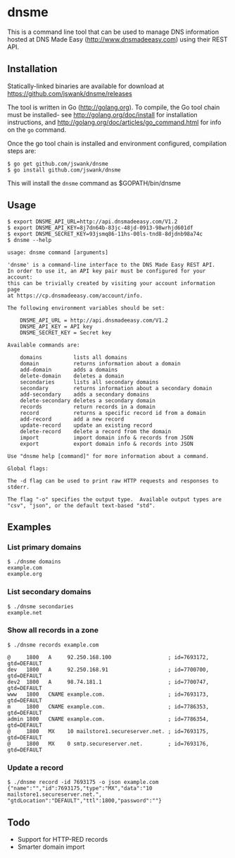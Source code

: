 # dnsme

This is a command line tool that can be used to manage DNS information
hosted at DNS Made Easy (http://www.dnsmadeeasy.com) using their REST
API.

## Installation

Statically-linked binaries are available for download at
https://github.com/jswank/dnsme/releases

The tool is written in Go (http://golang.org). To
compile, the Go tool chain must be installed- see
http://golang.org/doc/install for installation instructions, and
http://golang.org/doc/articles/go_command.html for info on the `go`
command.

Once the go tool chain is installed and environment configured,
compilation steps are:

	$ go get github.com/jswank/dnsme
	$ go install github.com/jswank/dnsme

This will install the `dnsme` command as $GOPATH/bin/dnsme

## Usage

	$ export DNSME_API_URL=http://api.dnsmadeeasy.com/V1.2
	$ export DNSME_API_KEY=8j7dn64b-83jc-48jd-0913-98wrhjd601df
	$ export DNSME_SECRET_KEY=93jsmq86-11hs-00ls-tnd8-8djdnb98a74c
	$ dnsme --help

	usage: dnsme command [arguments]

	'dnsme' is a command-line interface to the DNS Made Easy REST API.
	In order to use it, an API key pair must be configured for your account:
	this can be trivially created by visiting your account information page
	at https://cp.dnsmadeeasy.com/account/info.

	The following environment variables should be set:

		DNSME_API_URL = http://api.dnsmadeeasy.com/V1.2
		DNSME_API_KEY = API key
		DNSME_SECRET_KEY = Secret key

	Available commands are:

		domains          lists all domains
		domain           returns information about a domain
		add-domain       adds a domains
		delete-domain    deletes a domain
		secondaries      lists all secondary domains
		secondary        returns information about a secondary domain
		add-secondary    adds a secondary domains
		delete-secondary deletes a secondary domain
		records          return records in a domain
		record           returns a specific record id from a domain
		add-record       add a new record
		update-record    update an existing record
		delete-record    delete a record from the domain
		import           import domain info & records from JSON
		export           export domain info & records into JSON 

	Use "dnsme help [command]" for more information about a command.

	Global flags:

	The -d flag can be used to print raw HTTP requests and responses to
	stderr.

	The flag "-o" specifies the output type.  Available output types are
	"csv", "json", or the default text-based "std".

## Examples

### List primary domains

	$ ./dnsme domains
	example.com
	example.org

### List secondary domains

	$ ./dnsme secondaries
	example.net

### Show all records in a zone

	$ ./dnsme records example.com

	@     1800   A     92.250.168.100                  ; id=7693172, gtd=DEFAULT
	dev   1800   A     92.250.168.91                   ; id=7700700, gtd=DEFAULT
	dev2  1800   A     98.74.181.1                     ; id=7700747, gtd=DEFAULT
	www   1800   CNAME example.com.                    ; id=7693173, gtd=DEFAULT
	m     1800   CNAME example.com.                    ; id=7786353, gtd=DEFAULT
	admin 1800   CNAME example.com.                    ; id=7786354, gtd=DEFAULT
	@     1800   MX    10 mailstore1.secureserver.net. ; id=7693175, gtd=DEFAULT
	@     1800   MX    0 smtp.secureserver.net.        ; id=7693176, gtd=DEFAULT

### Update a record

	$ ./dnsme record -id 7693175 -o json example.com
	{"name":"","id":7693175,"type":"MX","data":"10 mailstore1.secureserver.net.",
	"gtdLocation":"DEFAULT","ttl":1800,"password":""}

## Todo

* Support for HTTP-RED records
* Smarter domain import
